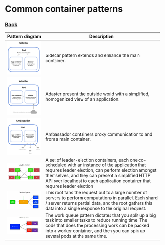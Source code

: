 # Common container patterns

### [Back](../README.md)

| Pattern diagram | Description |
| ----------------| ------------ |
| <img src="./images/sidecar.png" width="420"> | Sidecar pattern extends and enhance the main container. |
| <img src="./images/adapter.png" width="420"> | Adapter present the outside world with a simplified, homogenized view of an application. |
| <img src="./images/ambassador.png" width="420"> | Ambassador containers proxy communication to and from a main container. |
| <img src="./images/leader-elect.png" width="420"> | A set of leader-election containers, each one co-scheduled with an instance of the application that requires leader election, can perform election amongst themselves, and they can present a simplified HTTP API over localhost to each application container that requires leader election |
| <img src="./images/scatter-gather.png" width="420"> | This root fans the request out to a large number of servers to perform computations in parallel. Each shard / server returns partial data, and the root gathers this data into a single response to the original request. |
| <img src="./images/work-queue.png" width="420"> | The work queue pattern dictates that you split up a big task into smaller tasks to reduce running time. The code that does the processing work can be packed into a worker container, and then you can spin up several pods at the same time. |